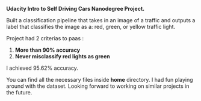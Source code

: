 **Udacity Intro to Self Driving Cars Nanodegree Project.**

Built a classification pipeline that takes in an image of a traffic and outputs a label that classifies the image as a: red, green, or yellow traffic light.

Project had 2 criterias to paas :
1. **More than 90% accuracy**
2. **Never misclassify red lights as green**

I achieved 95.62% accuracy.

You can find all the necessary files inside **home** directory.
I had fun playing around with the dataset. Looking forward to working on similar projects in the future.
